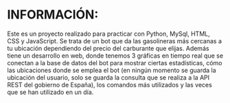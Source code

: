 # INFORMACIÓN:


Este es un proyecto realizado para practicar con Python, MySql, HTML, CSS y JavaScript. Se trata de un bot que da las gasolineras más cercanas a tu ubicación dependiendo del precio del carburante que elijas. Además tiene un desarrollo en web, donde tenemos 3 gráficas en tiempo real que se conectan a la base de datos del bot para mostrar ciertas estadísticas, cómo las ubicaciones donde se emplea el bot (en ningún momento se guarda la ubicación del usuario, solo se guarda la consulta que se realiza a la API REST del gobierno de España), los comandos más utilizados y las veces que se han utilizado en un día.
